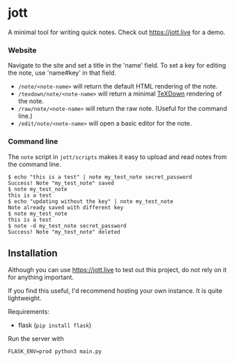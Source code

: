 # jott
A minimal tool for writing quick notes.  Check out https://jott.live for a demo.

### Website

Navigate to the site and set a title in the 'name' field.  To set a key for editing the note, use
'name#key' in that field.

- `/note/<note-name>` will return the default HTML rendering of the note.
- `/texdown/note/<note-name>` will return a minimal [TeXDown](https://github.com/tex-ninja/texdown#texdown) rendering of the note.
- `/raw/note/<note-name>` will return the raw note. (Useful for the command line.)
- `/edit/note/<note-name>` will open a basic editor for the note.


### Command line

The `note` script in `jott/scripts` makes it easy to upload and read notes from the command line.

```
$ echo "this is a test" | note my_test_note secret_password
Success! Note "my_test_note" saved
$ note my_test_note
this is a test
$ echo "updating without the key" | note my_test_note
Note already saved with different key
$ note my_test_note
this is a test
$ note -d my_test_note secret_password
Success! Note "my_test_note" deleted
```

## Installation
Although you can use https://jott.live to test out this project, do not rely on it for anything important.

If you find this useful, I'd recommend hosting your own instance.  It is quite lightweight.

Requirements:
- flask (`pip install flask`)

Run the server with
```
FLASK_ENV=prod python3 main.py
```

